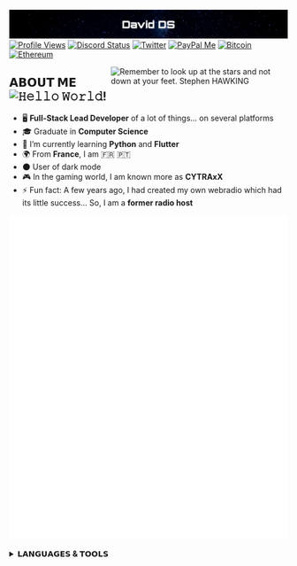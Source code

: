 [![David DS](https://raw.githubusercontent.com/DavidDSfr/DavidDSfr/main/header.png)](https://davidds.fr/)
[![Profile Views](https://komarev.com/ghpvc/?username=daviddsfr&style=flat-square&color=0d2550&label=VIEWS)](#) [![Discord Status](https://dcbadge.vercel.app/api/shield/375592240350756868?style=flat-square&theme=discord-inverted&compact=true)](#) [![Twitter](https://img.shields.io/badge/Twitter-%231DA1F2.svg?style=flat-square&logo=Twitter&logoColor=white)](https://twitter.com/DavidDS_fr) [![PayPal Me](https://img.shields.io/badge/PayPal.Me-0070BA?style=flat-square&logo=paypal&logoColor=white)](https://paypal.me/davidds) <!-- ![Github Sponsor](https://img.shields.io/badge/sponsor-30363D?style=flat-square&logo=GitHub-Sponsors&logoColor=#EA4AAA) --> [![Bitcoin](https://img.shields.io/badge/Bitcoin-F7931A?style=flat-square&logo=bitcoin&logoColor=white)](https://davidds.fr/#bitcoin) [![Ethereum](https://img.shields.io/badge/Ethereum-3C3C3D?style=flat-square&logo=Ethereum&logoColor=white)](https://davidds.fr/#ethereum)

<img src="https://davidds.fr/img/look-up-shawking.png" width="320" align="right" alt="Remember to look up at the stars and not down at your feet. Stephen HAWKING">

## 𝗔𝗕𝗢𝗨𝗧 𝗠𝗘 ![𝙷𝚎𝚕𝚕𝚘 𝚆𝚘𝚛𝚕𝚍!](https://readme-typing-svg.demolab.com?font=Fira+Code&weight=600&pause=1000&color=3645AE&vCenter=true&height=36&lines=Hello+World!)

- 🖥️ **Full-Stack Lead Developer** of a lot of things... on several platforms
- 🎓 Graduate in **Computer Science**
- 🌱 I’m currently learning **Python** and **Flutter**
- 🌍 From **France**, I am 🇫🇷 🇵🇹
- 🌑 User of dark mode
- 🎮 In the gaming world, I am known more as **CYTRAxX**
- ⚡ Fun fact: A few years ago, I had created my own webradio which had its little success... So, I am a **former radio host**

<!-- ![Metrics](https://metrics.lecoq.io/daviddsfr?template=classic&isocalendar=1&base=header%2C%20activity%2C%20community%2C%20repositories%2C%20metadata&base.indepth=false&base.hireable=false&base.skip=false&isocalendar=false&isocalendar.duration=half-year&config.timezone=Europe%2FParis) -->
![Metrics](https://raw.githubusercontent.com/DavidDSfr/DavidDSfr/main/github-metrics.svg)

<details>
<summary><b>𝗟𝗔𝗡𝗚𝗨𝗔𝗚𝗘𝗦 & 𝗧𝗢𝗢𝗟𝗦</b></summary>
<p align="center">
<img src="https://skillicons.dev/icons?i=git,github,gitlab,vscode,idea,vim,bash,linux,raspberrypi,docker,bots,lua,html,css,js,jquery,nodejs,bootstrap,php,symfony,mysql,sqlite,nginx,cloudflare,wordpress,androidstudio,java,kotlin,swift,postman,react,firebase,photoshop,ai,ae,au,xd,c,cpp,cs&perline=10" />
</p>
</details>
